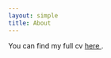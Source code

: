 ```yaml
---
layout: simple
title: About
---
```


You can find my full cv <a href="assets/cv_juanimbet.pdf"> here </a>. 






